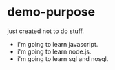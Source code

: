 # demo-purpose
just created not to do stuff.

- i'm going to learn javascript.
- i'm going to learn node.js.
- i'm going to learn sql and nosql.
